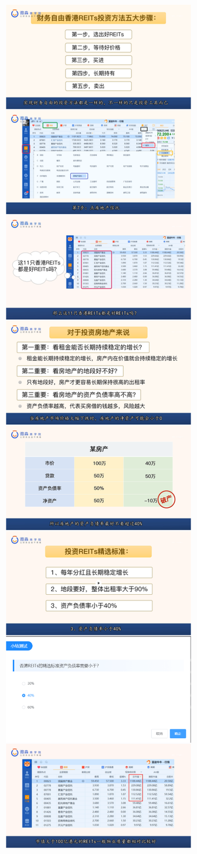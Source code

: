 ![](20200922%20(1).png)
![](20200922%20(2).png)
![](20200922%20(3).png)
![](20200922%20(4).png)
![](20200922%20(5).png)
![](20200922%20(6).png)
![](20200922%20(7).png)
![](20200922%20(8).png)
